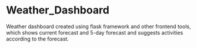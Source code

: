 # Weather_Dashboard
Weather dashboard created using flask framework and other frontend tools, which shows current forecast and 5-day forecast and suggests activities according to the forecast.
